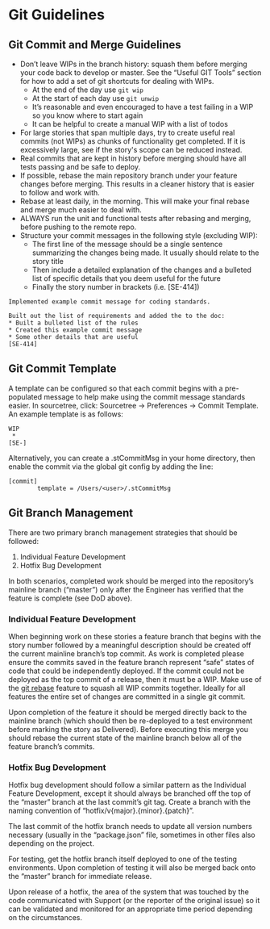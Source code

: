 # Git Guidelines

## Git Commit and Merge Guidelines
- Don’t leave WIPs in the branch history: squash them before merging your code back to develop or master. See the “Useful GIT Tools” section for how to add a set of git shortcuts for dealing with WIPs.
    - At the end of the day use `git wip`
    - At the start of each day use `git unwip`
    - It’s reasonable and even encouraged to have a test failing in a WIP so you know where to start again
    - It can be helpful to create a manual WIP with a list of todos
- For large stories that span multiple days, try to create useful real commits (not WIPs) as chunks of functionality get completed. If it is excessively large, see if the story's scope can be reduced instead.
- Real commits that are kept in history before merging should have all tests passing and be safe to deploy.
- If possible, rebase the main repository branch under your feature changes before merging. This results in a cleaner history that is easier to follow and work with.
- Rebase at least daily, in the morning. This will make your final rebase and merge much easier to deal with.
- ALWAYS run the unit and functional tests after rebasing and merging, before pushing to the remote repo.
- Structure your commit messages in the following style (excluding WIP):
    - The first line of the message should be a single sentence summarizing the changes being made. It usually should relate to the story title
    - Then include a detailed explanation of the changes and a bulleted list of specific details that you deem useful for the future
    - Finally the story number in brackets (i.e. [SE-414])

```
Implemented example commit message for coding standards.

Built out the list of requirements and added the to the doc:
* Built a bulleted list of the rules
* Created this example commit message
* Some other details that are useful
[SE-414]
```

## Git Commit Template
A template can be configured so that each commit begins with a pre-populated message to help make using the commit message standards easier. In sourcetree, click: Sourcetree -> Preferences -> Commit Template. An example template is as follows:

```
WIP
 *
[SE-]
```

Alternatively, you can create a .stCommitMsg in your home directory, then enable the commit via the global git config by adding the line:

```
[commit]
        template = /Users/<user>/.stCommitMsg
```

## Git Branch Management
There are two primary branch management strategies that should be followed:
1. Individual Feature Development
1. Hotfix Bug Development

In both scenarios, completed work should be merged into the repository’s mainline branch (“master”) only after the Engineer has verified that the feature is complete (see DoD above).

### Individual Feature Development
When beginning work on these stories a feature branch that begins with the story number followed by a meaningful description should be created off the current mainline branch’s top commit. As work is completed please ensure the commits saved in the feature branch represent “safe” states of code that could be independently deployed. If the commit could not be deployed as the top commit of a release, then it must be a WIP. Make use of the [git rebase](https://onlywei.github.io/explain-git-with-d3/#rebase) feature to squash all WIP commits together. Ideally for all features the entire set of changes are committed in a single git commit.

Upon completion of the feature it should be merged directly back to the mainline branch (which should then be re-deployed to a test environment before marking the story as Delivered). Before executing this merge you should rebase the current state of the mainline branch below all of the feature branch’s commits.

### Hotfix Bug Development
Hotfix bug development should follow a similar pattern as the Individual Feature Development, except it should always be branched off the top of the “master” branch at the last commit’s git tag. Create a branch with the naming convention of “hotfix/v{major}.{minor}.{patch}”. 

The last commit of the hotfix branch needs to update all version numbers necessary (usually in the “package.json” file, sometimes in other files also depending on the project.

For testing, get the hotfix branch itself deployed to one of the testing environments. Upon completion of testing it will also be merged back onto the “master” branch for immediate release.

Upon release of a hotfix, the area of the system that was touched by the code communicated with Support (or the reporter of the original issue) so it can be validated and monitored for an appropriate time period depending on the circumstances.

